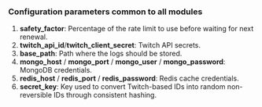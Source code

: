 ### Configuration parameters common to all modules
1. __safety_factor__: Percentage of the rate limit to use before waiting for next renewal.
2. __twitch_api_id__/__twitch_client_secret__: Twitch API secrets.
3. __base_path__: Path where the logs should be stored.
4. __mongo_host__ / __mongo_port__ / __mongo_user__ / __mongo_password__: MongoDB credentials.
5. __redis_host__ / __redis_port__ / __redis_password__: Redis cache credentials.
6. __secret_key__: Key used to convert Twitch-based IDs into random non-reversible IDs through consistent hashing.